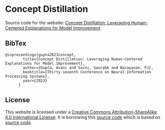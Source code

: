 # Concept Distillation

Source code for the website: [Concept Distillation: Leveraging Human-Centered
Explanations for Model Improvement](https://github.com/avani17101/Concept-Distilllation).

## BibTex
```
@inproceedings{gupta2023concept,
        title={Concept Distillation: Leveraging Human-Centered Explanations for Model Improvement},
        author={Gupta, Avani and Saini, Saurabh and Narayanan, PJ},
        booktitle={Thirty-seventh Conference on Neural Information Processing Systems},
        year={2023}
      }
```
## License

This website is licensed under a [Creative Commons Attribution-ShareAlike 4.0 International License](http://creativecommons.org/licenses/by-sa/4.0/). It is borrowing this [source code](https://github.com/nerfies/nerfies.github.io/) which is based on [source code](https://github.com/nerfies/nerfies.github.io).
